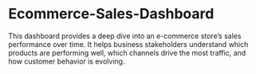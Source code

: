 # Ecommerce-Sales-Dashboard
This dashboard provides a deep dive into an e-commerce store’s sales performance over time. It helps business stakeholders understand which products are performing well, which channels drive the most traffic, and how customer behavior is evolving.
